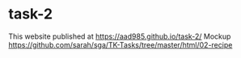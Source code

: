 # task-2
This website published at https://aad985.github.io/task-2/
Mockup https://github.com/sarah/sga/TK-Tasks/tree/master/html/02-recipe

